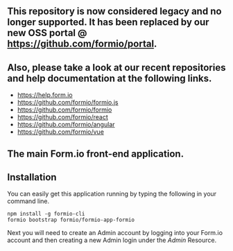 ## This repository is now considered legacy and no longer supported. It has been replaced by our new OSS portal @ https://github.com/formio/portal.

## Also, please take a look at our recent repositories and help documentation at the following links.
 - https://help.form.io
 - https://github.com/formio/formio.js
 - https://github.com/formio/formio
 - https://github.com/formio/react
 - https://github.com/formio/angular
 - https://github.com/formio/vue

The main Form.io front-end application.
---------------------------------

Installation
--------------
You can easily get this application running by typing the following in your command line.

```
npm install -g formio-cli
formio bootstrap formio/formio-app-formio
```

Next you will need to create an Admin account by logging into your Form.io account and then creating a new
Admin login under the *Admin* Resource.
